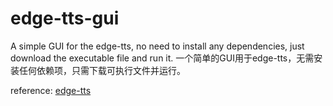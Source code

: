 # edge-tts-gui
A simple GUI for the edge-tts, no need to install any dependencies, just download the executable file and run it.
一个简单的GUI用于edge-tts，无需安装任何依赖项，只需下载可执行文件并运行。

reference: [edge-tts](https://github.com/rany2/edge-tts)